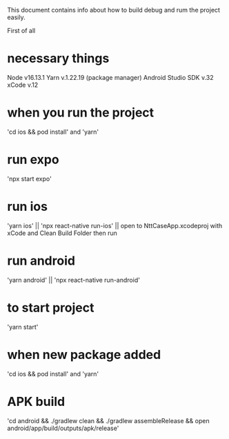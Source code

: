 This document contains info about how to build debug and rum the project easily.

First of all

# necessary things

Node v16.13.1
Yarn v.1.22.19 (package manager)
Android Studio SDK v.32
xCode v.12

# when you run the project

'cd ios && pod install' and 'yarn'

# run expo

'npx start expo'

# run ios

'yarn ios' || 'npx react-native run-ios' || open to NttCaseApp.xcodeproj with xCode and Clean Build Folder then run

# run android

'yarn android' || 'npx react-native run-android'

# to start project

'yarn start'

# when new package added

'cd ios && pod install' and 'yarn'

# APK build

'cd android && ./gradlew clean && ./gradlew assembleRelease && open android/app/build/outputs/apk/release'
